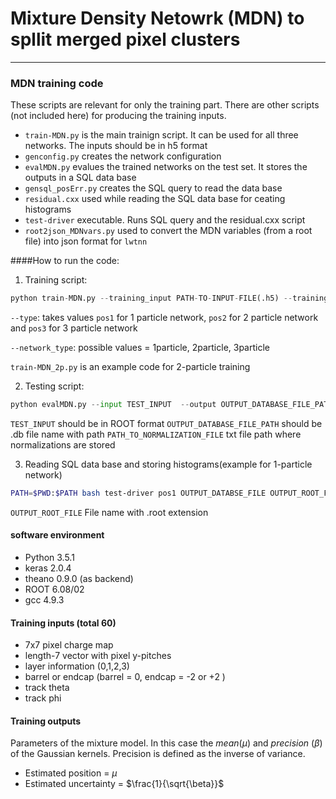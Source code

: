 # Mixture Density Netowrk (MDN) to spllit merged pixel clusters

----

### MDN training code
These scripts are relevant for only the training part. There are other scripts (not included here) for producing the training inputs.
* `train-MDN.py` is the main trainign script. It can be used for all three networks. The inputs should be in h5 format
* `genconfig.py` creates the network configuration
* `evalMDN.py` evalues the trained networks on the test set. It stores the outputs in a SQL data base
* `gensql_posErr.py` creates the SQL query to read the data base
* `residual.cxx` used while reading the SQL data base for ceating histograms
* `test-driver` executable. Runs SQL query and the residual.cxx script
* `root2json_MDNvars.py` used to convert the MDN variables (from a root file) into json format for `lwtnn`

####How to run the code:
1. Training script:

```python
python train-MDN.py --training_input PATH-TO-INPUT-FILE(.h5) --training_output OUTPUT-PATH --outFile OUTPUT-SUFFIX --network_type NETWORK-TYPE (1particle, 2particle, 3particle) --config <(python $PWD/genconfig.py --type TYPE (pos1,po2,po3))
```
`--type`: takes values `pos1` for 1 particle network, `pos2` for 2 particle network and `pos3` for 3 particle network

`--network_type`: possible values = 1particle, 2particle, 3particle

`train-MDN_2p.py` is an example code for 2-particle training

2. Testing script:

```python
python evalMDN.py --input TEST_INPUT  --output OUTPUT_DATABASE_FILE_PATH --normalization PATH_TO_NORMALIZATION_FILE --config <(python genconfig.py --type pos1/2/3)
```
`TEST_INPUT` should be in ROOT format
`OUTPUT_DATABASE_FILE_PATH` should be .db file name with path
`PATH_TO_NORMALIZATION_FILE` txt file path where normalizations are stored

3. Reading SQL data base and storing histograms(example for 1-particle network)

```bash
PATH=$PWD:$PATH bash test-driver pos1 OUTPUT_DATABSE_FILE OUTPUT_ROOT_FILE
```
`OUTPUT_ROOT_FILE` File name with .root extension


#### software environment
* Python 3.5.1
* keras 2.0.4
* theano 0.9.0 (as backend)
* ROOT 6.08/02
* gcc 4.9.3

#### Training inputs (total 60)
* 7x7 pixel charge map
* length-7 vector with pixel y-pitches
* layer information (0,1,2,3)
* barrel or endcap (barrel = 0, endcap = -2 or +2 )
* track theta
* track phi

#### Training outputs
Parameters of the mixture model. In this case the _mean_($`\mu`$) and _precision_ ($`\beta`$) of the Gaussian kernels. Precision is defined as the inverse of variance.
* Estimated position = $`\mu`$
* Estimated uncertainty = $`\frac{1}{\sqrt{\beta}}`$


